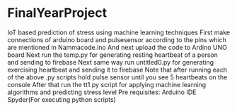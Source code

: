 # FinalYearProject
IoT based prediction of stress using machine learning techniques
First make connections of arduino board and pulsesensor according to the pins which are mentioned in Nammacode.ino
And next upload the code to Ardino UNO board
Next run the temp.py for generating resting heartbeat of a person and sending to firebase
Next same way run untitled0.py for generating exercising heartbeat and sending it to firebase
Note that after running each of the above .py scripts hold pulse sensor until you see 5 heartbeats on the console
After that run the tt1.py script for applying machine learning algorithms and predicting stress level
Pre requisites:
Arduino IDE
Spyder(For executing python scripts)
